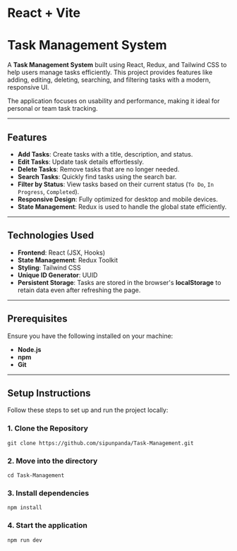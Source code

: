 # React + Vite

# Task Management System

A **Task Management System** built using React, Redux, and Tailwind CSS to help users manage tasks efficiently. This project provides features like adding, editing, deleting, searching, and filtering tasks with a modern, responsive UI.

The application focuses on usability and performance, making it ideal for personal or team task tracking.

---

## Features

- **Add Tasks**: Create tasks with a title, description, and status.
- **Edit Tasks**: Update task details effortlessly.
- **Delete Tasks**: Remove tasks that are no longer needed.
- **Search Tasks**: Quickly find tasks using the search bar.
- **Filter by Status**: View tasks based on their current status (`To Do`, `In Progress`, `Completed`).
- **Responsive Design**: Fully optimized for desktop and mobile devices.
- **State Management**: Redux is used to handle the global state efficiently.

---

## Technologies Used

- **Frontend**: React (JSX, Hooks)
- **State Management**: Redux Toolkit
- **Styling**: Tailwind CSS
- **Unique ID Generator**: UUID
- **Persistent Storage**: Tasks are stored in the browser's **localStorage** to retain data even after refreshing the page.

---

## Prerequisites

Ensure you have the following installed on your machine:

- **Node.js** 
- **npm**
- **Git**

---

## Setup Instructions

Follow these steps to set up and run the project locally:

### 1. Clone the Repository

```
git clone https://github.com/sipunpanda/Task-Management.git

```
### 2. Move into the directory
```
cd Task-Management
```
### 3. Install dependencies
```
npm install
```
### 4. Start the application
```
npm run dev
```